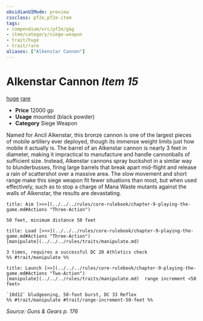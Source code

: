 ```yaml
---
obsidianUIMode: preview
cssclass: pf2e,pf2e-item
tags:
- compendium/src/pf2e/g&g
- item/category/siege-weapon
- trait/huge
- trait/rare
aliases: ["Alkenstar Cannon"]
---
```

# Alkenstar Cannon *Item 15*  
[huge](../../../Rules/traits/huge-b1.md)  [rare](../../../Rules/traits/rare.md)  

- **Price** 12000 gp
- **Usage** mounted (black powder)
- **Category** Siege Weapon

Named for Ancil Alkenstar, this bronze cannon is one of the largest pieces of mobile artillery ever deployed, though its immense weight limits just how mobile it actually is. The barrel of an Alkenstar cannon is nearly 3 feet in diameter, making it impractical to manufacture and handle cannonballs of sufficient size. Instead, Alkenstar cannons spray buckshot in a similar way to blunderbusses, firing large barrels that break apart mid-flight and release a rain of scattershot over a massive area. The slow movement and short range make this siege weapon fit fewer situations than most, but when used effectively, such as to stop a charge of Mana Waste mutants against the walls of Alkenstar, the results are devastating.

```ad-embed-ability
title: Aim [>>>](../../../rules/core-rulebook/chapter-9-playing-the-game.md#Actions "Three-Action")

50 feet, minimum distance 50 feet
```

```ad-embed-ability
title: Load [>>>](../../../rules/core-rulebook/chapter-9-playing-the-game.md#Actions "Three-Action")
[manipulate](../../../rules/traits/manipulate.md)  

3 times, requires a successful DC 20 Athletics check  
%% #trait/manipulate %%
```

```ad-embed-ability
title: Launch [>>](../../../rules/core-rulebook/chapter-9-playing-the-game.md#Actions "Two-Action")
[manipulate](../../../rules/traits/manipulate.md)  range increment <50 feet>  

`10d12` bludgeoning, 50-foot burst, DC 33 Reflex  
%% #trait/manipulate #trait/range-increment-50-feet %%
```

*Source: Guns & Gears p. 176*
